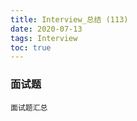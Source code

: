 ```yaml
---
title: Interview_总结 (113)
date: 2020-07-13
tags: Interview
toc: true
---
```


### 面试题
    面试题汇总

<!-- more -->

#### 
